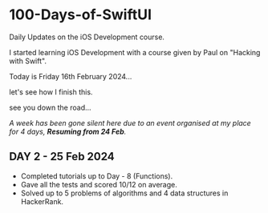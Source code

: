 # 100-Days-of-SwiftUI
Daily Updates on the iOS Development course.


I started learning iOS Development with a course given by Paul on "Hacking with Swift". 

Today is Friday 16th February 2024... 

let's see how I finish this.

see you down the road...

*A week has been gone silent here due to an event organised at my place for 4 days, **Resuming from 24 Feb**.*

## DAY 2 - 25 Feb 2024

- Completed tutorials up to Day - 8 (Functions).
- Gave all the tests and scored 10/12 on average.
- Solved up to 5 problems of algorithms and 4 data structures in HackerRank.


